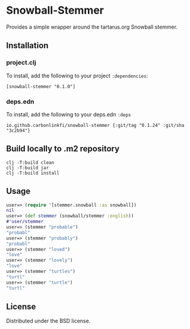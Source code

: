 # Snowball-Stemmer

Provides a simple wrapper around the tartarus.org Snowball stemmer.

## Installation

### project.clj

To install, add the following to your project `:dependencies`:

    [snowball-stemmer "0.1.0"]

### deps.edn

To install, add the following to your deps.edn `:deps`

    io.github.carbonlinkfi/snowball-stemmer {:git/tag "0.1.24" :git/sha "3c2b94"}

## Build locally to .m2 repository

    clj -T:build clean
    clj -T:build jar
    clj -T:build install

## Usage

```clojure
user=> (require '[stemmer.snowball :as snowball])
nil
user=> (def stemmer (snowball/stemmer :english))
#'user/stemmer
user=> (stemmer "probable")
"probabl"
user=> (stemmer "probably")
"probabl"
user=> (stemmer "loved")
"love"
user=> (stemmer "lovely")
"love"
user=> (stemmer "turtles")
"turtl"
user=> (stemmer "turtle")
"turtl"
```

## License

Distributed under the BSD license.

